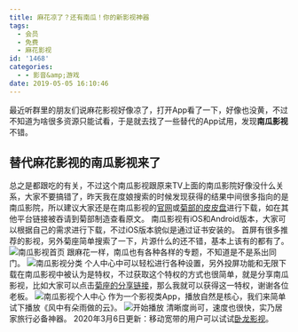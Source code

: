 ```yaml
---
title: 麻花凉了？还有南瓜！你的新影视神器
tags:
  - 会员
  - 免费
  - 麻花影视
id: '1468'
categories:
  - - 影音&amp;游戏
date: 2019-05-05 16:10:46
---
```


最近听群里的朋友们说麻花影视好像凉了，打开App看了一下，好像也没黄，不过不知道为啥很多资源只能试看，于是就去找了一些替代的App试用，发现**南瓜影视**不错。

## 替代麻花影视的南瓜影视来了

总之是都跟吃的有关，不过这个南瓜影视跟原来TV上面的南瓜影院好像没什么关系，大家不要搞错了，昨天我在度娘搜索的时候发现获得的结果中间很多指向的是南瓜影院，所以建议大家还是在南瓜影视的[官网](https://ng2.app)或[菊部的皮皮盘](https://jubuzz.pipipan.com/fs/18034009-372467221%0A)进行下载，如在其他平台链接被吞请到菊部制造查看原文。 南瓜影视有iOS和Android版本，大家可以根据自己的需求进行下载，不过iOS版本貌似是通过证书安装的。 首屏有很多推荐的影视，另外菊座简单搜索了一下，片源什么的还不错，基本上该有的都有了。 ![南瓜影视首页](https://i.loli.net/2019/05/05/5cce9425be6c4.jpg) 跟麻花一样，南瓜也有各种各样的专题，不知道是不是系出同门。 ![南瓜影视分类](https://i.loli.net/2019/05/05/5cce944c88351.jpg) 个人中心中可以轻松进行各种设置，另外投屏功能和无限下载在南瓜影视中被认为是特权，不过获取这个特权的方式也很简单，就是分享南瓜影视，比如大家可以点击[菊座的分享链接](http://nangua666.com/App/Share/share?appkey=7FBKF2RKF67KEB&recommend=360189)，那么我就可以获得这一特权，谢谢各位老板。 ![南瓜影视个人中心](https://i.loli.net/2019/05/05/5cce946cc98f2.jpg) 作为一个影视类App，播放自然是核心，我们来简单试下播放《风中有朵雨做的云》。 ![开始播放](https://i.loli.net/2019/05/05/5cce95164ab19.jpg) 清晰度尚可，速度也很快，实乃居家旅行必备神器。 2020年3月6日更新：移动宽带的用户可以试试[卧龙影视](https://www.jubuzz.com/share/1595.html)。
